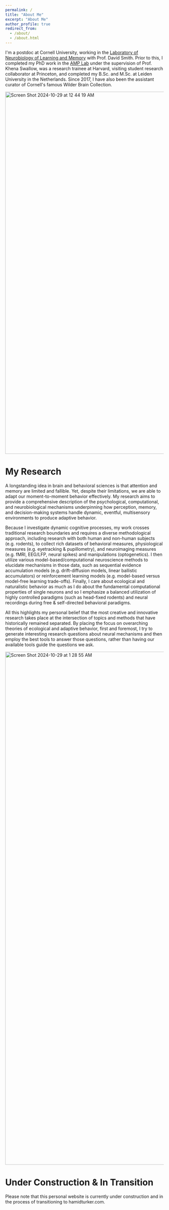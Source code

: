 ```yaml
---
permalink: /
title: "About Me"
excerpt: "About Me"
author_profile: true
redirect_from: 
  - /about/
  - /about.html
---
```


I'm a postdoc at Cornell University, working in the [Laboratory of Neurobiology of Learning and Memory](https://blogs.cornell.edu/davidsmithlab/) with Prof. David Smith. Prior to this, I completed my PhD work in the [AMP Lab](https://amp-lab.psych.cornell.edu) under the supervision of Prof. Khena Swallow, was a research trainee at Harvard, visiting student research collaborator at Princeton, and completed my B.Sc. and M.Sc. at Leiden University in the Netherlands. Since 2017, I have also been the assistant curator of Cornell's famous Wilder Brain Collection.


<img width="1148" alt="Screen Shot 2024-10-29 at 12 44 19 AM" src="https://github.com/user-attachments/assets/6767a4b3-2d86-4235-9272-ccffce744736">



My Research
============
A longstanding idea in brain and behavioral sciences is that attention and memory are limited and fallible. Yet, despite their limitations, we are able to adapt our moment-to-moment behavior effectively. My research aims to provide a comprehensive description of the psychological, computational, and neurobiological mechanisms underpinning how perception, memory, and decision-making systems handle dynamic, eventful, multisensory environments to produce adaptive behavior.

Because I investigate dynamic cognitive processes, my work crosses traditional research boundaries and requires a diverse methodological approach, including research with both human and non-human subjects (e.g. rodents), to collect rich datasets of behavioral measures, physiological measures (e.g. eyetracking & pupillometry), and neuroimaging measures (e.g. fMRI, EEG/LFP, neural spikes) and manipulations (optogenetics). I then utilize various model-based/computational neuroscience methods to elucidate mechanisms in those data, such as sequential evidence accumulation models (e.g. drift-diffusion models, linear ballistic accumulators) or reinforcement learning models (e.g. model-based versus model-free learning trade-offs). Finally, I care about ecological and naturalistic behavior as much as I do about the fundamental computational properties of single neurons and so I emphasize a balanced utilization of highly controlled paradigms (such as head-fixed rodents) and neural recordings during free & self-directed behavioral paradigms.
      
All this highlights my personal belief that the most creative and innovative research takes place at the intersection of topics and methods that have historically remained separated. By placing the focus on overarching theories of ecological and adaptive behavior, first and foremost, I try to generate interesting research questions about neural mechanisms and then employ the best tools to answer those questions, rather than having our available tools guide the questions we ask.


<img width="1626" alt="Screen Shot 2024-10-29 at 1 28 55 AM" src="https://github.com/user-attachments/assets/108d2a99-99af-48b9-9952-3f06a71b883a">



Under Construction & In Transition
============
Please note that this personal website is currently under construction and in the process of transitioning to hamidturker.com.







